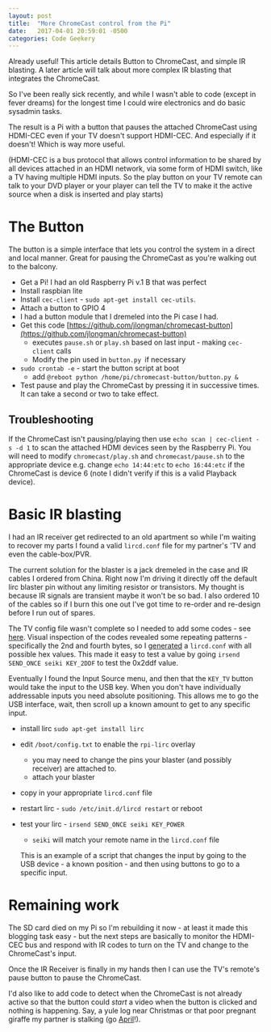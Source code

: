 ```yaml
---
layout: post
title:  "More ChromeCast control from the Pi"
date:   2017-04-01 20:59:01 -0500
categories: Code Geekery
---
```


Already useful!  This article details Button to ChromeCast, and simple IR blasting.  A later article will talk about more complex IR blasting that integrates the ChromeCast.

So I've been really sick recently, and while I wasn't able to code (except in fever dreams) for the longest time I could wire electronics and do basic sysadmin tasks.

The result is a Pi with a button that pauses the attached ChromeCast using HDMI-CEC even if your TV doesn't support HDMI-CEC. And especially if it doesn't!  Which is way more useful.

(HDMI-CEC is a bus protocol that allows control information to be shared by all devices attached in an HDMI network, via some form of HDMI switch, like a TV having multiple HDMI inputs.  So the play button on your TV remote can talk to your DVD player or your player can tell the TV to make it the active source when a disk is inserted and play starts)

# The Button

The button is a simple interface that lets you control the system in a direct and local manner.  Great for pausing the ChromeCast as you're walking out to the balcony.

- Get a Pi! I had an old Raspberry Pi v.1 B that was perfect 
- Install raspbian lite
- Install `cec-client` - `sudo apt-get install cec-utils`.
- Attach a button to GPIO 4
 - I had a button module that I dremeled into the Pi case I had.
- Get this code [https://github.com/jlongman/chromecast-button](https://github.com/jlongman/chromecast-button)
    - executes `pause.sh` or `play.sh` based on last input - making `cec-client` calls
	- Modify the pin used in `button.py `if necessary
- `sudo crontab -e` - start the button script at boot
	- add `@reboot python /home/pi/chromecast-button/button.py &`
- Test pause and play the ChromeCast by pressing it in successive times.  It can take a second or two to take effect.

## Troubleshooting

If the ChromeCast isn't pausing/playing then use `echo scan | cec-client -s -d 1` to scan the attached HDMI devices seen by the Raspberry Pi.  You will need to modify `chromecast/play.sh` and `chromecast/pause.sh` to the appropriate device e.g. change `echo 14:44:etc` to `echo 16:44:etc` if the ChromeCast is device 6 (note I didn't verify if this is a valid Playback device).

# Basic IR blasting

I had an IR receiver get redirected to an old apartment so while I'm waiting to recover my parts I found a valid `lircd.conf` file for my partner's 'TV and even the cable-box/PVR.

The current solution for the blaster is a jack dremeled in the case and IR cables I ordered from China.  Right now I'm driving it directly off the default lirc blaster pin without any limiting resistor or transistors.  My thought is because IR signals are transient maybe it won't be so bad.  I also ordered 10 of the cables so if I burn this one out I've got time to re-order and re-design before I run out of spares.

The TV config file wasn't complete so I needed to add some codes - see [here](https://gist.github.com/jlongman/a7a56241506681083d9b939828716dd6).  Visual inspection of the codes revealed some repeating patterns - specifically the 2nd and fourth bytes, so I [generated](https://gist.github.com/jlongman/539da04afeeae41c108cd9962c9d7b32) a `lircd.conf` with all possible hex values.  This made it easy to test a value by going `irsend SEND_ONCE seiki KEY_2DDF` to test the 0x2ddf value.

<script src="https://gist.github.com/jlongman/539da04afeeae41c108cd9962c9d7b32.js"></script>

Eventually I found the Input Source menu, and then that the `KEY_TV` button would take the input to the USB key.  When you don't have individually addressable inputs you need absolute positioning.  This allows me to go the USB interface, wait, then scroll up a known amount to get to any specific input.

- install lirc `sudo apt-get install lirc`
- edit `/boot/config.txt` to enable the `rpi-lirc` overlay
    - you may need to change the pins your blaster (and possibly receiver) are attached to.
    - attach your blaster
- copy in your appropriate `lircd.conf` file
- restart lirc - `sudo /etc/init.d/lircd restart` or reboot
- test your lirc - `irsend SEND_ONCE seiki KEY_POWER`
  - `seiki` will match your remote name in the `lircd.conf` file
  
  This is an example of a script that changes the input by going to the USB device - a known position - and then using buttons to go to a specific input.
  <script src="https://gist.github.com/jlongman/4ed0e6d0e755b10df3afd674656021ec.js"></script>
  
# Remaining work
 
The SD card died on my Pi so I'm rebuilding it now - at least it made this blogging task easy - but the next steps are basically to monitor the HDMI-CEC bus and respond with IR codes to turn on the TV and change to the ChromeCast's input. 
 
Once the IR Receiver is finally in my hands then I can use the TV's remote's pause button to pause the ChromeCast.

I'd also like to add code to detect when the ChromeCast is not already active so that the button could _start_ a video when the button is clicked and nothing is happening.  Say, a yule log near Christmas or that poor pregnant giraffe my partner is stalking (go [April](http://www.aprilthegiraffe.com)!).
 
